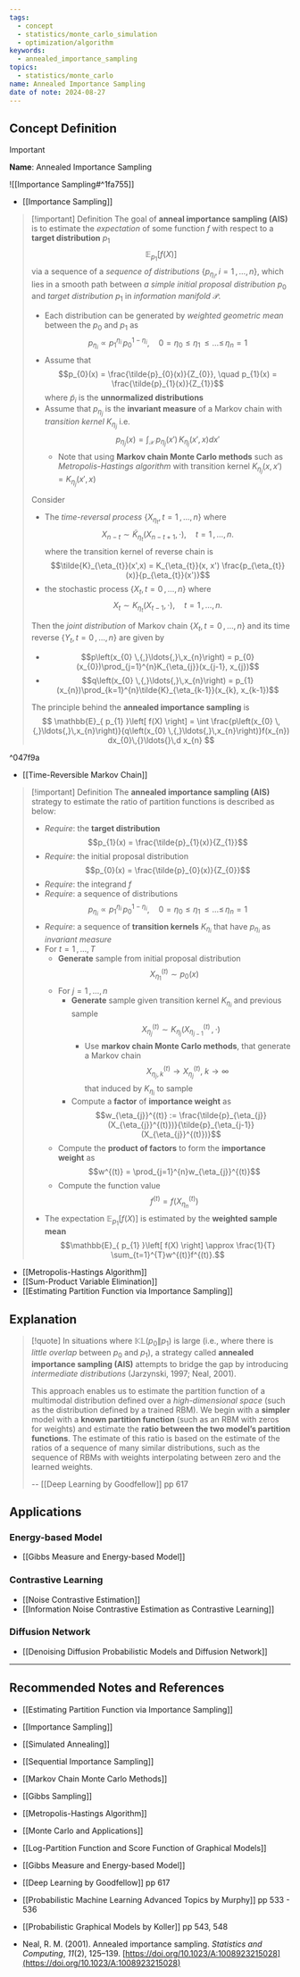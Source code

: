 ```yaml
---
tags:
  - concept
  - statistics/monte_carlo_simulation
  - optimization/algorithm
keywords:
  - annealed_importance_sampling
topics:
  - statistics/monte_carlo
name: Annealed Importance Sampling
date of note: 2024-08-27
---
```


## Concept Definition

>[!important]
>**Name**: Annealed Importance Sampling

![[Importance Sampling#^1fa755]]

- [[Importance Sampling]]


>[!important] Definition
>The goal of **anneal importance sampling (AIS)** is to estimate the *expectation* of some function $f$ with respect to a **target distribution** $p_{1}$ 
>$$
> \mathbb{E}_{ p_{1} }\left[  f(X) \right]
>$$
>via a sequence of a *sequence of distributions* $\{ p_{\eta_{i}}, i=1\,{,}\ldots{,}\,n \}$, which lies in a smooth path between *a simple initial proposal distribution* $p_{0}$ and *target distribution*  $p_{1}$ in *information manifold* $\mathscr{P}$. 
>- Each distribution can be generated by *weighted geometric mean* between the $p_{0}$ and $p_{1}$ as $$p_{\eta_{i}} \propto p_{1}^{\eta_{i}}\, p_{0}^{1- \eta_{i}}, \quad 0=\eta_{0} \le \eta_{1} \,{\le}\ldots{\le}\, \eta_{n} = 1$$
>- Assume that $$p_{0}(x) = \frac{\tilde{p}_{0}(x)}{Z_{0}}, \quad p_{1}(x) = \frac{\tilde{p}_{1}(x)}{Z_{1}}$$ where $\tilde{p}_{i}$ is the **unnormalized distributions**
>- Assume that $p_{\eta_{j}}$ is the **invariant measure** of a Markov chain with *transition kernel* $K_{\eta_{j}}$ i.e. $$p_{\eta_{j}}(x) = \int_{\mathcal{X}}\, p_{\eta_{j}}(x')\,K_{\eta_{j}}(x', x) dx'$$
>	- Note that using **Markov chain Monte Carlo methods** such as *Metropolis-Hastings algorithm* with transition kernel $K_{\eta_{j}}(x, x') = K_{\eta_{j}}(x', x)\,$
>  
>  
>Consider 
>- The *time-reversal process* $\{ X_{\eta_{t}}, t=1\,{,}\ldots{,}\,n \}$ where $$X_{n-t} \sim \tilde{K}_{\eta_{t}}(X_{n-t+1}, \cdot), \quad t=1\,{,}\ldots{,}\,n.$$ where the transition kernel of reverse chain is $$\tilde{K}_{\eta_{t}}(x',x) = K_{\eta_{t}}(x, x') \frac{p_{\eta_{t}}(x)}{p_{\eta_{t}}(x')}$$
>- the stochastic process $\{ X_{t}, t=0\,{,}\ldots{,}\, n\}$ where $$X_{t} \sim K_{\eta_{t}}(X_{t-1}, \cdot), \quad t=1\,{,}\ldots{,}\,n.$$
>
>Then the *joint distribution* of Markov chain $\{ X_{t}, t=0\,{,}\ldots{,}\, n\}$ and its time reverse $\{ Y_{t}, t=0\,{,}\ldots{,}\,n \}$  are given by
>- $$p\left(x_{0} \,{,}\ldots{,}\,x_{n}\right) = p_{0}(x_{0})\prod_{j=1}^{n}K_{\eta_{j}}(x_{j-1}, x_{j})$$
>- $$q\left(x_{0} \,{,}\ldots{,}\,x_{n}\right) = p_{1}(x_{n})\prod_{k=1}^{n}\tilde{K}_{\eta_{k-1}}(x_{k}, x_{k-1})$$
>  
>The principle behind the **annealed importance sampling** is 
>$$
> \mathbb{E}_{ p_{1} }\left[  f(X) \right] = \int \frac{p\left(x_{0} \,{,}\ldots{,}\,x_{n}\right)}{q\left(x_{0} \,{,}\ldots{,}\,x_{n}\right)}f(x_{n}) dx_{0}\,{}\ldots{}\,d x_{n}
>$$

^047f9a

- [[Time-Reversible Markov Chain]]



>[!important] Definition
>The **annealed importance sampling (AIS)** strategy to estimate the ratio of partition functions is described as below:
>- *Require*: the **target distribution** $$p_{1}(x) = \frac{\tilde{p}_{1}(x)}{Z_{1}}$$
>- *Require*: the initial proposal distribution $$p_{0}(x) = \frac{\tilde{p}_{0}(x)}{Z_{0}}$$ 
>- *Require*: the integrand $f$
>- *Require*: a sequence of distributions $$p_{\eta_{i}} \propto p_{1}^{\eta_{i}}\, p_{0}^{1- \eta_{i}}, \quad 0=\eta_{0} \le \eta_{1} \,{\le}\ldots{\le}\, \eta_{n} = 1$$
>- *Require*: a sequence of **transition kernels** $K_{\eta_{i}}$ that have $p_{\eta_{i}}$ as *invariant measure*
>- For $t=1 \,{,}\ldots{,}\,T$
>	- **Generate** sample from initial proposal distribution $$X_{\eta_{1}}^{(t)} \sim p_{0}(x)$$
>	- For $j=1 \,{,}\ldots{,}\,n$
>		- **Generate** sample given transition kernel $K_{\eta_{i}}$ and previous sample $$X_{\eta_{j}}^{(t)} \sim K_{\eta_{j}}\left(X_{\eta_{j-1}}^{(t)}\,,\, \cdot\right)$$ 
>			- Use **markov chain Monte Carlo methods**, that generate a Markov chain $$X_{\eta_{j}, k}^{(t)} \to X_{\eta_{j}}^{(t)},\; k\to \infty $$ that induced by $K_{\eta_{i}}$ to sample
>		- Compute a **factor** of **importance weight** as   $$w_{\eta_{j}}^{(t)} := \frac{\tilde{p}_{\eta_{j}}(X_{\eta_{j}}^{(t)})}{\tilde{p}_{\eta_{j-1}}(X_{\eta_{j}}^{(t)})}$$
>	- Compute the **product of factors** to form the **importance weight** as $$w^{(t)} = \prod_{j=1}^{n}w_{\eta_{j}}^{(t)}$$
>	- Compute the function value $$f^{(t)} = f(X_{\eta_{n}}^{(t)})$$
>- The expectation $\mathbb{E}_{ p_{1} }\left[  f(X) \right]$ is estimated by the **weighted sample mean** $$\mathbb{E}_{ p_{1} }\left[  f(X) \right] \approx \frac{1}{T} \sum_{t=1}^{T}w^{(t)}f^{(t)}.$$

- [[Metropolis-Hastings Algorithm]]
- [[Sum-Product Variable Elimination]]
- [[Estimating Partition Function via Importance Sampling]]



## Explanation

>[!quote]
>In situations where $\mathbb{KL}\left( p_{0} \left\|\right. p_{1} \right)$ is large (i.e., where there is *little overlap* between $p_0$ and $p_{1}$), a strategy called **annealed importance sampling (AIS)** attempts to bridge the gap by introducing *intermediate distributions* (Jarzynski, 1997; Neal, 2001).
>
>This approach enables us to estimate the partition function of a multimodal distribution defined over a *high-dimensional space* (such as the distribution defined by a trained RBM). We begin with a **simpler** model with a **known partition function** (such as an RBM with zeros for weights) and estimate the **ratio between the two model’s partition functions**. The estimate of this ratio is based on the estimate of the ratios of a sequence of many similar distributions, such as the sequence of RBMs with weights interpolating between zero and the learned weights.
>
>-- [[Deep Learning by Goodfellow]] pp 617



## Applications


### Energy-based Model

- [[Gibbs Measure and Energy-based Model]]


### Contrastive Learning

- [[Noise Contrastive Estimation]]
- [[Information Noise Contrastive Estimation as Contrastive Learning]]


### Diffusion Network

- [[Denoising Diffusion Probabilistic Models and Diffusion Network]]


-----------
##  Recommended Notes and References


- [[Estimating Partition Function via Importance Sampling]]

- [[Importance Sampling]]
- [[Simulated Annealing]]
- [[Sequential Importance Sampling]]
- [[Markov Chain Monte Carlo Methods]]
- [[Gibbs Sampling]]
- [[Metropolis-Hastings Algorithm]]
- [[Monte Carlo and Applications]]

- [[Log-Partition Function and Score Function of Graphical Models]]
- [[Gibbs Measure and Energy-based Model]]


- [[Deep Learning by Goodfellow]] pp 617
- [[Probabilistic Machine Learning Advanced Topics by Murphy]]  pp 533 - 536
- [[Probabilistic Graphical Models by Koller]] pp 543, 548
- Neal, R. M. (2001). Annealed importance sampling. _Statistics and Computing_, _11_(2), 125–139. [https://doi.org/10.1023/A:1008923215028](https://doi.org/10.1023/A:1008923215028)